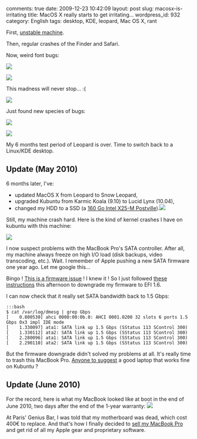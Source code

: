comments: true
date: 2009-12-23 10:42:09
layout: post
slug: macosx-is-irritating
title: MacOS X really starts to get irritating...
wordpress_id: 932
category: English
tags: desktop, KDE, leopard, Mac OS X, rant

First, [unstable machine](http://twitter.com/kdeldycke/status/6158072244).

Then, regular crashes of the Finder and Safari.

Now, weird font bugs:

[![](http://kevin.deldycke.com/wp-content/uploads/2009/12/mac-osx-broken-menu-font-300x177.png)](http://kevin.deldycke.com/wp-content/uploads/2009/12/mac-osx-broken-menu-font.png)

[![](http://kevin.deldycke.com/wp-content/uploads/2009/12/mac-osx-broken-shutdown-dialog-300x124.png)](http://kevin.deldycke.com/wp-content/uploads/2009/12/mac-osx-broken-shutdown-dialog.png)

This madness will never stop... :(

[![](http://kevin.deldycke.com/wp-content/uploads/2009/12/mac-osx-leopard-display-bug-300x187.png)](http://kevin.deldycke.com/wp-content/uploads/2009/12/mac-osx-leopard-display-bug.png)

Just found new species of bugs:

[![](http://kevin.deldycke.com/wp-content/uploads/2009/12/mac-osx-black-top-menu-bug-300x128.png)](http://kevin.deldycke.com/wp-content/uploads/2009/12/mac-osx-black-top-menu-bug.png)

[![](http://kevin.deldycke.com/wp-content/uploads/2009/12/mac-osx-black-drop-down-menu-bug-300x139.png)](http://kevin.deldycke.com/wp-content/uploads/2009/12/mac-osx-black-drop-down-menu-bug.png)

My 6 months test period of Leopard is over. Time to switch back to a Linux/KDE desktop.

## Update (May 2010)

6 months later, I've:

  * updated MacOS X from Leopard to Snow Leopard,
  * upgraded Kubuntu from Karmic Koala (9.10) to Lucid Lynx (10.04),
  * changed my HDD to a SSD (a [160 Go Intel X25-M Postville](http://www.amazon.com/gp/product/B002IGT7IU/ref=as_li_ss_tl?ie=UTF8&tag=kevideld-20&linkCode=as2&camp=1789&creative=390957&creativeASIN=B002IGT7IU)).![](http://www.assoc-amazon.com/e/ir?t=kevideld-20&l=as2&o=1&a=B002IGT7IU)

Still, my machine crash hard. Here is the kind of kernel crashes I have on kubuntu with this machine:

[![](http://kevin.deldycke.com/wp-content/uploads/2009/12/mac-book-pro-linux-kernel-crash-300x190.jpg)](http://kevin.deldycke.com/wp-content/uploads/2009/12/mac-book-pro-linux-kernel-crash.jpg)

I now suspect problems with the MacBook Pro's SATA controller. After all, my machine always freeze on high I/O load (disk backups, video transcoding, etc.). Wait. I remember of Apple pushing a new SATA firmware one year ago. Let me google this...

Bingo ! [This is a firmware issue](http://www.slashgear.com/macbook-pro-3-0gbps-sata-upgrade-breaking-third-party-drives-2648050/) ! I knew it ! So I just followed [these instructions](http://forums.macrumors.com/showpost.php?p=8414998&postcount=305) this afternoon to downgrade my firmware to EFI 1.6.

I can now check that it really set SATA bandwidth back to 1.5 Gbps:

    :::bash
    $ cat /var/log/dmesg | grep Gbps
    [    0.800530] ahci 0000:00:0b.0: AHCI 0001.0200 32 slots 6 ports 1.5 Gbps 0x3 impl IDE mode
    [    1.330097] ata1: SATA link up 1.5 Gbps (SStatus 113 SControl 300)
    [    1.330112] ata2: SATA link up 1.5 Gbps (SStatus 113 SControl 300)
    [    2.280096] ata1: SATA link up 1.5 Gbps (SStatus 113 SControl 300)
    [    2.290110] ata2: SATA link up 1.5 Gbps (SStatus 113 SControl 300)

But the firmware downgrade didn't solved my problems at all. It's really time to trash this MacBook Pro. [Anyone to suggest](http://twitter.com/kdeldycke/status/14657317476) a good laptop that works fine on Kubuntu ?

## Update (June 2010)

For the record, here is what my MacBook looked like at boot in the end of June 2010, two days after the end of the 1-year warranty:
[![](http://kevin.deldycke.com/wp-content/uploads/2009/12/mac-book-pro-broken-boot-273x300.jpg)](http://kevin.deldycke.com/wp-content/uploads/2009/12/mac-book-pro-broken-boot.jpg)

At Paris' Genius Bar, I was told that my motherboard was dead, which cost 400€ to replace. And that's how I finally decided to [sell my MacBook Pro](http://twitter.com/#!/kdeldycke/status/29012034410) and get rid of all my Apple gear and proprietary software.
